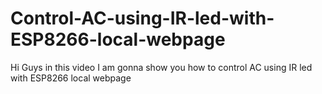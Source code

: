 # Control-AC-using-IR-led-with-ESP8266-local-webpage
Hi Guys in this video I am gonna show you how to control AC using IR led with ESP8266 local webpage
